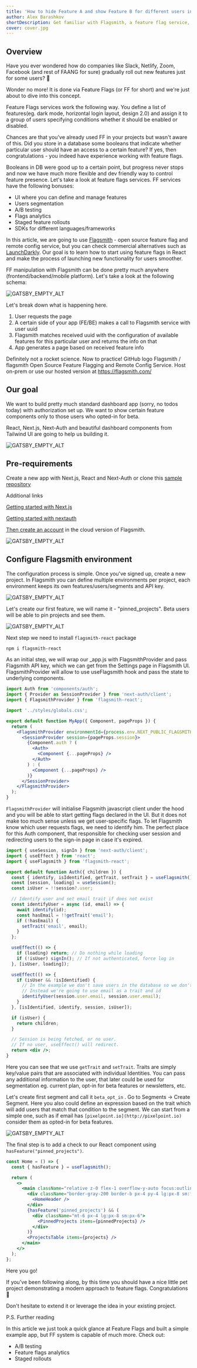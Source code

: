 ```yaml
---
title: 'How to hide Feature A and show Feature B for different users in React'
author: Alex Barashkov
shortDescription: Get familiar with Flagsmith, a feature flag service, and the way it can help introduce new functionality to your users
cover: cover.jpg
---
```


## Overview

Have you ever wondered how do companies like Slack, Netlify, Zoom, Facebook (and rest of FAANG for sure) gradually roll out new features just for some users? 🤔

Wonder no more! It is done via Feature Flags (or FF for short) and we're just about to dive into this concept.

Feature Flags services work the following way. You define a list of features(eg. dark mode, horizontal login layout, design 2.0) and assign it to a group of users specifying conditions whether it should be enabled or disabled.

Chances are that you've already used FF in your projects but wasn't aware of this. Did you store in a database some booleans that indicate whether particular user should have an access to a certain feature? If yes, then congratulations - you indeed have experience working with feature flags.

Booleans in DB were good up to a certain point, but progress never stops and now we have much more flexible and dev friendly way to control feature presence. Let's take a look at feature flags services. FF services have the following bonuses:

- UI where you can define and manage features
- Users segmentation
- A/B testing
- Flags analytics
- Staged feature rollouts
- SDKs for different languages/frameworks

In this article, we are going to use [Flagsmith](https://github.com/Flagsmith/flagsmith) - open source feature flag and remote config service, but you can check commercial alternatives such as [LaunchDarkly](https://launchdarkly.com/). Our goal is to learn how to start using feature flags in React and make the process of launching new functionality for users smoother.

FF manipulation with Flagsmith can be done pretty much anywhere (frontend/backend/mobile platform). Let's take a look at the following schema:

![GATSBY_EMPTY_ALT](ff1.png)

Let's break down what is happening here.

1. User requests the page
2. A certain side of your app (FE/BE) makes a call to Flagsmith service with user uuid
3. Flagsmith matches received uuid with the configuration of available features for this particular user and returns the info on that
4. App generates a page based on received feature info

Definitely not a rocket science. Now to practice!
GitHub logo Flagsmith / flagsmith
Open Source Feature Flagging and Remote Config Service. Host on-prem or use our hosted version at <https://flagsmith.com/>

## Our goal

We want to build pretty much standard dashboard app (sorry, no todos today) with authorization set up. We want to show certain feature components only to those users who opted-in for beta.

React, Next.js, Next-Auth and beautiful dashboard components from Tailwind UI are going to help us building it.

![GATSBY_EMPTY_ALT](ff2.png)

## Pre-requirements

Create a new app with Next.js, React and Next-Auth or clone this [sample repository](https://github.com/Flagsmith/flagsmith-js-client/tree/main/examples/nextjs-auth)

Additional links

[Getting started with Next.js](https://nextjs.org/docs/getting-started)

[Getting started with nextauth](https://next-auth.js.org/getting-started/introduction)

[Then create an account](https://flagsmith.com/) in the cloud version of Flagsmith.

![GATSBY_EMPTY_ALT](ff3.png)

## Configure Flagsmith environment

The configuration process is simple. Once you've signed up, create a new project. In Flagsmith you can define multiple environments per project, each environment keeps its own features/users/segments and API key.

![GATSBY_EMPTY_ALT](ff4.png)

Let's create our first feature, we will name it - "pinned_projects". Beta users will be able to pin projects and see them.

![GATSBY_EMPTY_ALT](ff5.png)

Next step we need to install `flagsmith-react` package

```bash
npm i flagsmith-react
```

As an initial step, we will wrap our \_app.js with FlagsmithProvider and pass Flagsmith API key, which we can get from the Settings page in Flagsmith UI. FlagsmithProvider will allow to use useFlagsmith hook and pass the state to underlying components.

```jsx
import Auth from 'components/auth';
import { Provider as SessionProvider } from 'next-auth/client';
import { FlagsmithProvider } from 'flagsmith-react';

import '../styles/globals.css';

export default function MyApp({ Component, pageProps }) {
  return (
    <FlagsmithProvider environmentId={process.env.NEXT_PUBLIC_FLAGSMITH_API_KEY}>
      <SessionProvider session={pageProps.session}>
        {Component.auth ? (
          <Auth>
            <Component {...pageProps} />
          </Auth>
        ) : (
          <Component {...pageProps} />
        )}
      </SessionProvider>
    </FlagsmithProvider>
  );
}
```

`FlagsmithProvider` will initialise Flagsmith javascript client under the hood and you will be able to start getting flags declared in the UI. But it does not make too much sense unless we get user-specific flags. To let Flagsmith know which user requests flags, we need to identify him. The perfect place for this Auth component, that responsible for checking user session and redirecting users to the sign-in page in case it's expired.

```jsx
import { useSession, signIn } from 'next-auth/client';
import { useEffect } from 'react';
import { useFlagsmith } from 'flagsmith-react';

export default function Auth({ children }) {
  const { identify, isIdentified, getTrait, setTrait } = useFlagsmith();
  const [session, loading] = useSession();
  const isUser = !!session?.user;

  // Identify user and set email trait if does not exist
  const identifyUser = async (id, email) => {
    await identify(id);
    const hasEmail = !!getTrait('email');
    if (!hasEmail) {
      setTrait('email', email);
    }
  };

  useEffect(() => {
    if (loading) return; // Do nothing while loading
    if (!isUser) signIn(); // If not authenticated, force log in
  }, [isUser, loading]);

  useEffect(() => {
    if (isUser && !isIdentified) {
      // In the example we don't save users in the database so we don't have id that should be used for identification
      // Instead we're going to use email as a trait and id
      identifyUser(session.user.email, session.user.email);
    }
  }, [isIdentified, identify, session, isUser]);

  if (isUser) {
    return children;
  }

  // Session is being fetched, or no user.
  // If no user, useEffect() will redirect.
  return <div />;
}
```

Here you can see that we use `getTrait` and `setTrait`. Traits are simply key/value pairs that are associated with individual Identities. You can pass any additional information to the user, that later could be used for segmentation eg. current plan, opt-in for beta features or newsletters, etc.

Let's create first segment and call it `beta_opt_in` . Go to Segments → Create Segment. Here you also could define an expression based on the trait which will add users that match that condition to the segment. We can start from a simple one, such as if email has `[pixelpoint.io](http://pixelpoint.io)` consider them as opted-in for beta features.

![GATSBY_EMPTY_ALT](ff6.png)

The final step is to add a check to our React component using `hasFeature("pinned_projects")`.

```jsx
const Home = () => {
  const { hasFeature } = useFlagsmith();

  return (
    <>
      <main className="relative z-0 flex-1 overflow-y-auto focus:outline-none">
        <div className="border-gray-200 border-b px-4 py-4 lg:px-8 sm:flex sm:items-center sm:justify-between sm:px-6">
          <HomeHeader />
        </div>
        {hasFeature('pinned_projects') && (
          <div className="mt-6 px-4 lg:px-8 sm:px-6">
            <PinnedProjects items={pinnedProjects} />
          </div>
        )}
        <ProjectsTable items={projects} />
      </main>
    </>
  );
};
```

Here you go!

If you've been following along, by this time you should have a nice little pet project demonstrating a modern approach to feature flags. Congratulations🎉

Don't hesitate to extend it or leverage the idea in your existing project.

P.S. Further reading

In this article we just took a quick glance at Feature Flags and built a simple example app, but FF system is capable of much more. Check out:

- A/B testing
- Feature flags analytics
- Staged rollouts
